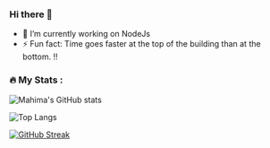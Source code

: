 ### Hi there 👋


- 🔭 I’m currently working on NodeJs
- ⚡ Fun fact: Time goes faster at the top of the building than at the bottom. !!

### :fire: My Stats :<br/>
<img src="https://komarev.com/ghpvc/?username=dhakalmahima188&style=flat-square&color=blue" alt=""/><br/>
![Mahima's GitHub stats](https://github-readme-stats.vercel.app/api?username=dhakalmahima188&show_icons=true&theme=radical&count_private=true)






![Top Langs](https://github-readme-stats.vercel.app/api/top-langs/?username=dhakalmahima188&layout=compact&theme=radical&count_private=true)

[![GitHub Streak](https://github-readme-streak-stats.herokuapp.com/?user=dhakalmahima188&theme=dark)](https://git.io/streak-stats)




